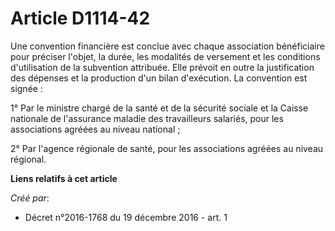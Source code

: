 # Article D1114-42

Une convention financière est conclue avec chaque association bénéficiaire pour préciser l'objet, la durée, les modalités de
versement et les conditions d'utilisation de la subvention attribuée. Elle prévoit en outre la justification des dépenses et
la production d'un bilan d'exécution. La convention est signée : 

1° Par le ministre chargé de la santé et de la sécurité sociale et la Caisse nationale de l'assurance maladie des
travailleurs salariés, pour les associations agréées au niveau national ; 

2° Par l'agence régionale de santé, pour les associations agréées au niveau régional.

**Liens relatifs à cet article**

_Créé par_:

  - Décret n°2016-1768 du 19 décembre 2016 - art. 1
